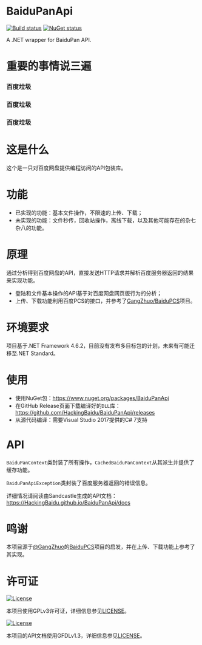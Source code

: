 ﻿# BaiduPanApi

[![Build status](https://ci.appveyor.com/api/projects/status/y39a55l6la2cjwel?svg=true)](https://ci.appveyor.com/project/sqc1999/baidupanapi)
[![NuGet status](https://img.shields.io/nuget/v/BaiduPanApi.svg)](https://www.nuget.org/packages/BaiduPanApi)

A .NET wrapper for BaiduPan API.

# 重要的事情说三遍

### 百度垃圾
### 百度垃圾
### 百度垃圾

# 这是什么

这个是一只对百度网盘提供编程访问的API包装库。

# 功能

- 已实现的功能：基本文件操作，不限速的上传、下载；
- 未实现的功能：文件秒传，回收站操作，离线下载，以及其他可能存在的杂七杂八的功能。

# 原理

通过分析得到百度网盘的API，直接发送HTTP请求并解析百度服务器返回的结果来实现功能。

- 登陆和文件基本操作的API基于对百度网盘网页版行为的分析；
- 上传、下载功能利用百度PCS的接口，并参考了[GangZhuo/BaiduPCS](https://github.com/GangZhuo/BaiduPCS)项目。

# 环境要求

项目基于.NET Framework 4.6.2，目前没有发布多目标包的计划，未来有可能迁移至.NET Standard。

# 使用

- 使用NuGet包：https://www.nuget.org/packages/BaiduPanApi
- 在GitHub Release页面下载编译好的`DLL`库：https://github.com/HackingBaidu/BaiduPanApi/releases
- 从源代码编译：需要Visual Studio 2017提供的C# 7支持

# API

`BaiduPanContext`类封装了所有操作，`CachedBaiduPanContext`从其派生并提供了缓存功能。

`BaiduPanApiException`类封装了百度服务器返回的错误信息。

详细情况请阅读由Sandcastle生成的API文档：https://HackingBaidu.github.io/BaiduPanApi/docs

# 鸣谢

本项目源于[@GangZhuo](https://github.com/GangZhuo)的[BaiduPCS](https://github.com/GangZhuo/BaiduPCS)项目的启发，并在上传、下载功能上参考了其实现。

# 许可证

[![License](https://www.gnu.org/graphics/gplv3-127x51.png)](LICENSE)

本项目使用GPLv3许可证，详细信息参见[LICENSE](LICENSE)。

[![License](https://www.gnu.org/graphics/gfdl-logo-small.png)](LICENSE)

本项目的API文档使用GFDLv1.3，详细信息参见[LICENSE](https://github.com/HackingBaidu/BaiduPanApi/blob/gh-pages/LICENSE)。